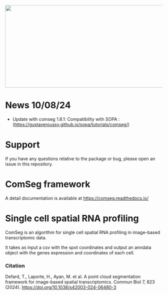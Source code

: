 
<img src="./comseg.png" width="650" height="263">

# News 10/08/24
- Update with comseg 1.8.1: Compatibility with SOPA : (https://gustaveroussy.github.io/sopa/tutorials/comseg/)

# Support

If you have any questions relative to the package or bug, please open an issue in this repository.

# ComSeg framework

A detail documentation is available at https://comseg.readthedocs.io/


# Single cell spatial RNA profiling 

ComSeg is an algorithm for single cell spatial RNA profiling in image-based transcriptomic data.

It takes as input a csv with the spot coordinates and output an anndata 
object with the  genes expression and coordinates of each cell.

### Citation 

Defard, T., Laporte, H., Ayan, M. et al. A point cloud segmentation framework for image-based spatial transcriptomics. Commun Biol 7, 823 (2024). https://doi.org/10.1038/s42003-024-06480-3


